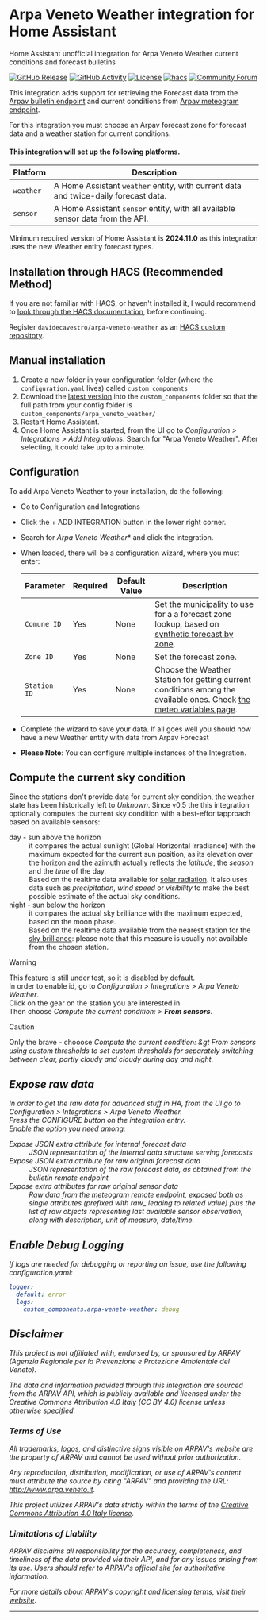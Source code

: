 # Arpa Veneto Weather integration for Home Assistant
Home Assistant unofficial integration for Arpa Veneto Weather current conditions and forecast bulletins

[![GitHub Release][releases-shield]][releases]
[![GitHub Activity][commits-shield]][commits]
[![License][license-shield]](LICENSE)
[![hacs][hacsbadge]][hacs]
[![Community Forum][forum-shield]][forum]


This integration adds support for retrieving the Forecast data from the
[Arpav bulletin endpoint](https://api.arpa.veneto.it/REST/v1/bollettini_meteo_simboli_en)
and current conditions from
[Arpav meteogram endpoint](https://api.arpa.veneto.it/REST/v1/meteo_meteogrammi_tabella).

For this integration you must choose an Arpav forecast zone for forecast data and a weather station for current conditions.

#### This integration will set up the following platforms.

Platform | Description
-- | --
`weather` | A Home Assistant `weather` entity, with current data and twice-daily forecast data.
`sensor` | A Home Assistant `sensor` entity, with all available sensor data from the API.

Minimum required version of Home Assistant is **2024.11.0** as this integration uses the new Weather entity forecast types.

## Installation through HACS (Recommended Method)

If you are not familiar with HACS, or haven't installed it,
I would recommend to [look through the HACS documentation](https://hacs.xyz/), before continuing.

Register `davidecavestro/arpa-veneto-weather` as an
[HACS custom repository](https://www.hacs.xyz/docs/faq/custom_repositories/).

## Manual installation

1. Create a new folder in your configuration folder (where the `configuration.yaml` lives) called `custom_components`
2. Download the [latest version](https://github.com/davidecavestro/arpa-veneto-weather/releases)
into the `custom_components` folder so that the full path from your config
folder is `custom_components/arpa_veneto_weather/`
3. Restart Home Assistant.
4. Once Home Assistant is started, from the UI go to
_Configuration > Integrations > Add Integrations_.
Search for "Arpa Veneto Weather".
After selecting, it could take up to a minute.

## Configuration

To add Arpa Veneto Weather to your installation, do the following:

- Go to Configuration and Integrations
- Click the + ADD INTEGRATION button in the lower right corner.
- Search for *Arpa Veneto Weather** and click the integration.
- When loaded, there will be a configuration wizard, where you must enter:

  | Parameter | Required | Default Value | Description |
  | --------- | -------- | ------------- | ----------- |
  | `Comune ID` | Yes | None | Set the municipality to use for a a forecast zone lookup, based on [synthetic forecast by zone](https://meteo.arpa.veneto.it/?page=comuni_geo). |
  | `Zone ID` | Yes | None | Set the forecast zone. |
  | `Station ID` | Yes | None | Choose the Weather Station for getting current conditions among the available ones. Check [the meteo variables page](https://www.arpa.veneto.it/dati-ambientali/dati-in-diretta/meteo-idro-nivo/variabili_meteo). |

- Complete the wizard to save your data.
  If all goes well you should now have a new Weather entity with data from Arpav Forecast
- **Please Note**: You can configure multiple instances of the Integration.

## Compute the current sky condition

Since the stations don't provide data for current sky condition, the weather
state has been historically left to _Unknown_.
Since v0.5 the this integration optionally computes the current sky condition
with a best-effor tapproach based on available sensors:
<dl>
<dt>
day - sun above the horizon
</dt>
<dd>
it compares the actual sunlight (Global Horizontal Irradiance) with the maximum expected
for the current sun position, as its elevation over the horizon and the azimuth actually reflects
the <i>latitude</i>, the <i>season</i> and the <i>time</i> of the day.<br>
Based on the realtime data available for <a href="https://www.arpa.veneto.it/dati-ambientali/dati-in-diretta/meteo-idro-nivo/variabili_meteo">solar radiation</a>.
It also uses data such as <i>precipitation</i>, <i>wind speed</i> or <i>visibility</i> to make
the best possible estimate of the actual sky conditions.
</dd>
<dt>
night - sun below the horizon
</dt>
<dd>
it compares the actual sky brilliance with the maximum expected, based on the moon phase.<br>
Based on the realtime data available from the nearest station for the <a href="https://www.arpa.veneto.it/dati-ambientali/dati-in-diretta/luminosita-del-cielo/brillanza">sky brilliance</a>:
please note that this measure is usually not available from the chosen station.
</dd>
</dl>

> [!WARNING]
> This feature is still under test, so it is disabled by default.<br>
In order to enable id, go to <i>Configuration > Integrations > Arpa Veneto Weather</i>.<br>
Click on the gear on the station you are interested in.<br>
Then choose <i>Compute the current condition: &gt; <b>From sensors</b></i>.

> [!CAUTION]
> Only the brave - chooose  <i>Compute the current condition: &gt <i>From sensors using custom thresholds</b></i> to set custom thresholds
> for separately switching between <i>clear</i>, <i>partly cloudy</i> and <i>cloudy</i> during day and night.


## Expose raw data

In order to get the raw data for advanced stuff in HA, from the UI go to
_Configuration > Integrations > Arpa Veneto Weather_.
<br>
Press the _CONFIGURE_ button on the integration entry.
<br>
Enable the option you need among:

<dl>
<dt>
Expose JSON extra attribute for internal forecast data
</dt>
<dd>
JSON representation of the internal data structure serving forecasts
</dd>
<dt>
Expose JSON extra attribute for raw original forecast data
</dt>
<dd>
JSON representation of the raw forecast data, as obtained from the bulletin remote endpoint
</dd>
<dt>
Expose extra attributes for raw original sensor data
</dt>
<dd>
Raw data from the meteogram remote endpoint, exposed both as single attributes (prefixed with <i>raw_</i> leading to related value) plus the list of raw objects representing last available sensor observation, along with description, unit of measure, date/time.
</dd>
</dl>

## Enable Debug Logging

If logs are needed for debugging or reporting an issue, use the following configuration.yaml:

```yaml
logger:
  default: error
  logs:
    custom_components.arpa-veneto-weather: debug
```

## Disclaimer

This project is not affiliated with, endorsed by, or sponsored by ARPAV (Agenzia Regionale
per la Prevenzione e Protezione Ambientale del Veneto).

The data and information provided through this integration are sourced from the ARPAV API,
which is publicly available and licensed under the Creative Commons Attribution 4.0 Italy
(CC BY 4.0) license unless otherwise specified.

### Terms of Use

All trademarks, logos, and distinctive signs visible on ARPAV's website are the property of
ARPAV and cannot be used without prior authorization.

Any reproduction, distribution, modification, or use of ARPAV's content must attribute the
source by citing "ARPAV" and providing the URL: http://www.arpa.veneto.it.

This project utilizes ARPAV's data strictly within the terms of the
[Creative Commons Attribution 4.0 Italy license](https://creativecommons.org/licenses/by/4.0/deed.it).

### Limitations of Liability

ARPAV disclaims all responsibility for the accuracy, completeness, and timeliness of the data
provided via their API, and for any issues arising from its use. Users should refer to ARPAV's
official site for authoritative information.

For more details about ARPAV's copyright and licensing terms, visit their
[website](http://www.arpa.veneto.it/).



***

[commits-shield]: https://img.shields.io/github/commit-activity/y/davidecavestro/arpa-veneto-weather.svg?style=flat-square
[commits]: https://github.com/davidecavestro/arpa-veneto-weather/commits/main
[hacs]: https://www.hacs.xyz/docs/faq/custom_repositories/
[hacsbadge]: https://img.shields.io/badge/HACS-Default-orange.svg?style=flat-square
[forum-shield]: https://img.shields.io/badge/community-forum-brightgreen.svg?style=flat-square
[forum]: https://community.home-assistant.io/
[license-shield]: https://img.shields.io/github/license/davidecavestro/arpa-veneto-weather.svg?style=flat-square
[releases-shield]: https://img.shields.io/github/release/davidecavestro/arpa-veneto-weather.svg?style=flat-square
[releases]: https://github.com/davidecavestro/arpa-veneto-weather/releases
